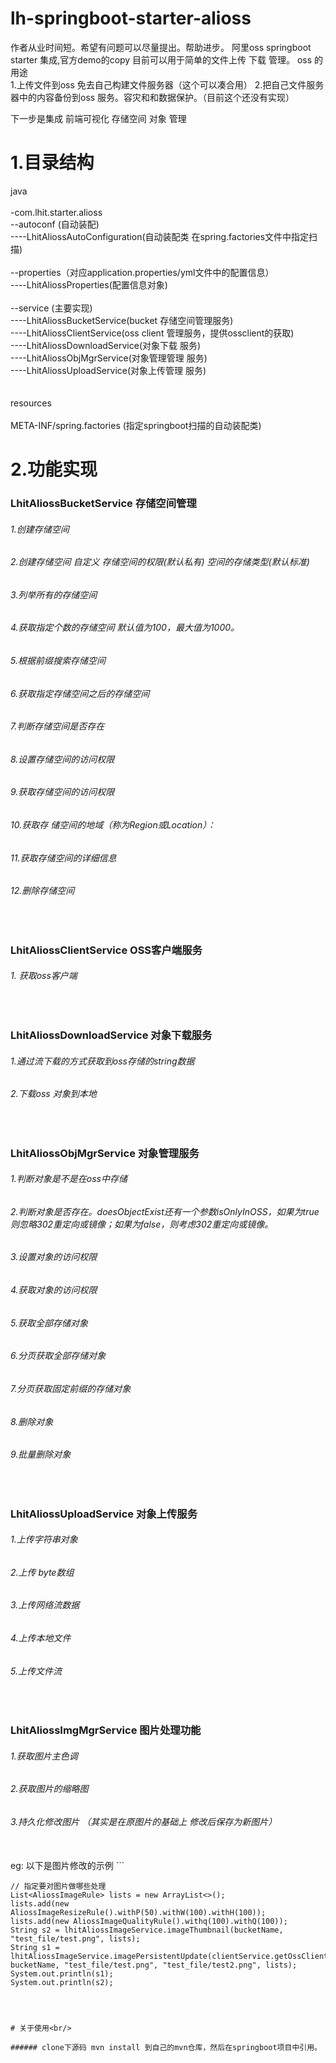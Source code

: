 # lh-springboot-starter-alioss

作者从业时间短。希望有问题可以尽量提出。帮助进步。
阿里oss springboot starter 集成,官方demo的copy 目前可以用于简单的文件上传 下载 管理。
oss 的用途<br/>
1.上传文件到oss 免去自己构建文件服务器（这个可以凑合用）
2.把自己文件服务器中的内容备份到oss 服务。容灾和和数据保护。（目前这个还没有实现）

下一步是集成 前端可视化 存储空间 对象 管理


# 1.目录结构
java<br/>
<br/>
-com.lhit.starter.alioss<br/>
  --autoconf (自动装配)<br/>
    ----LhitAliossAutoConfiguration(自动装配类 在spring.factories文件中指定扫描)<br/>
    <br/>
  --properties（对应application.properties/yml文件中的配置信息）<br/>
    ----LhitAliossProperties(配置信息对象) <br/>
    <br/>
  --service (主要实现)<br/>
    ----LhitAliossBucketService(bucket 存储空间管理服务)<br/>
    ----LhitAliossClientService(oss client 管理服务，提供ossclient的获取)<br/>
    ----LhitAliossDownloadService(对象下载 服务)<br/>
    ----LhitAliossObjMgrService(对象管理管理 服务)<br/>
    ----LhitAliossUploadService(对象上传管理 服务)<br/>
    <br/><br/>
resources<br/>
<br/>
META-INF/spring.factories (指定springboot扫描的自动装配类)
<br/>

# 2.功能实现

### LhitAliossBucketService 存储空间管理
###### 1.创建存储空间
###### 2.创建存储空间  自定义 存储空间的权限(默认私有) 空间的存储类型(默认标准)
###### 3.列举所有的存储空间
###### 4.获取指定个数的存储空间 默认值为100，最大值为1000。
###### 5.根据前缀搜索存储空间
###### 6.获取指定存储空间之后的存储空间
###### 7.判断存储空间是否存在
###### 8.设置存储空间的访问权限
###### 9.获取存储空间的访问权限
###### 10.获取存 储空间的地域（称为Region或Location）：
###### 11.获取存储空间的详细信息
###### 12.删除存储空间
<br/>

### LhitAliossClientService OSS客户端服务<br/>
###### 1. 获取oss客户端
<br/>

### LhitAliossDownloadService 对象下载服务

###### 1.通过流下载的方式获取到oss存储的string数据

###### 2.下载oss 对象到本地

<br/>

### LhitAliossObjMgrService 对象管理服务

###### 1.判断对象是不是在oss中存储

###### 2.判断对象是否存在。doesObjectExist还有一个参数isOnlyInOSS，如果为true则忽略302重定向或镜像；如果为false，则考虑302重定向或镜像。

###### 3.设置对象的访问权限

###### 4.获取对象的访问权限

###### 5.获取全部存储对象

###### 6.分页获取全部存储对象

###### 7.分页获取固定前缀的存储对象

###### 8.删除对象

###### 9.批量删除对象
<br/>

### LhitAliossUploadService 对象上传服务

###### 1.上传字符串对象

###### 2.上传 byte数组

###### 3.上传网络流数据

###### 4.上传本地文件

###### 5.上传文件流

<br/>

### LhitAliossImgMgrService 图片处理功能

###### 1.获取图片主色调
###### 2.获取图片的缩略图
###### 3.持久化修改图片 （其实是在原图片的基础上 修改后保存为新图片）
<br>
eg: 以下是图片修改的示例
```
    
    // 指定要对图片做哪些处理
    List<AliossImageRule> lists = new ArrayList<>();
    lists.add(new AliossImageResizeRule().withP(50).withW(100).withH(100));
    lists.add(new AliossImageQualityRule().withq(100).withQ(100));
    String s2 = lhitAliossImageService.imageThumbnail(bucketName, "test_file/test.png", lists);
    String s1 = lhitAliossImageService.imagePersistentUpdate(clientService.getOssClient(), bucketName, "test_file/test.png", "test_file/test2.png", lists);
    System.out.println(s1);
    System.out.println(s2);

```



# 关于使用<br/>

###### clone下源码 mvn install 到自己的mvn仓库，然后在springboot项目中引用。



















